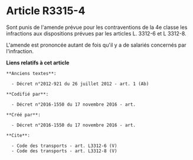 # Article R3315-4

Sont punis de l'amende prévue pour les contraventions de la 4e classe les infractions aux dispositions prévues par les
articles L. 3312-6 et L 3312-8. 

L'amende est prononcée autant de fois qu'il y a de salariés concernés par l'infraction.

**Liens relatifs à cet article**

	**Anciens textes**:

	  - Décret n°2012-921 du 26 juillet 2012 - art. 1 (Ab)

	**Codifié par**:

	  - Décret n°2016-1550 du 17 novembre 2016 - art.

	**Créé par**:

	  - Décret n°2016-1550 du 17 novembre 2016 - art.

	**Cite**:

	  - Code des transports - art. L3312-6 (V)
	  - Code des transports - art. L3312-8 (V)
